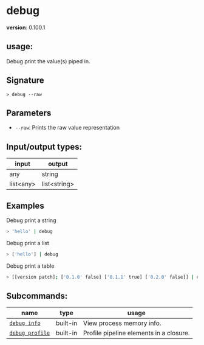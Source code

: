 # debug

**version**: 0.100.1

## **usage**:

Debug print the value(s) piped in.

## Signature

`> debug --raw`

## Parameters

- `--raw`: Prints the raw value representation

## Input/output types:

| input       | output         |
| ----------- | -------------- |
| any         | string         |
| list\<any\> | list\<string\> |

## Examples

Debug print a string

```bash
> 'hello' | debug
```

Debug print a list

```bash
> ['hello'] | debug
```

Debug print a table

```bash
> [[version patch]; ['0.1.0' false] ['0.1.1' true] ['0.2.0' false]] | debug
```

## Subcommands:

| name                                               | type     | usage                                   |
| -------------------------------------------------- | -------- | --------------------------------------- |
| [`debug info`](/commands/docs/debug_info.md)       | built-in | View process memory info.               |
| [`debug profile`](/commands/docs/debug_profile.md) | built-in | Profile pipeline elements in a closure. |
